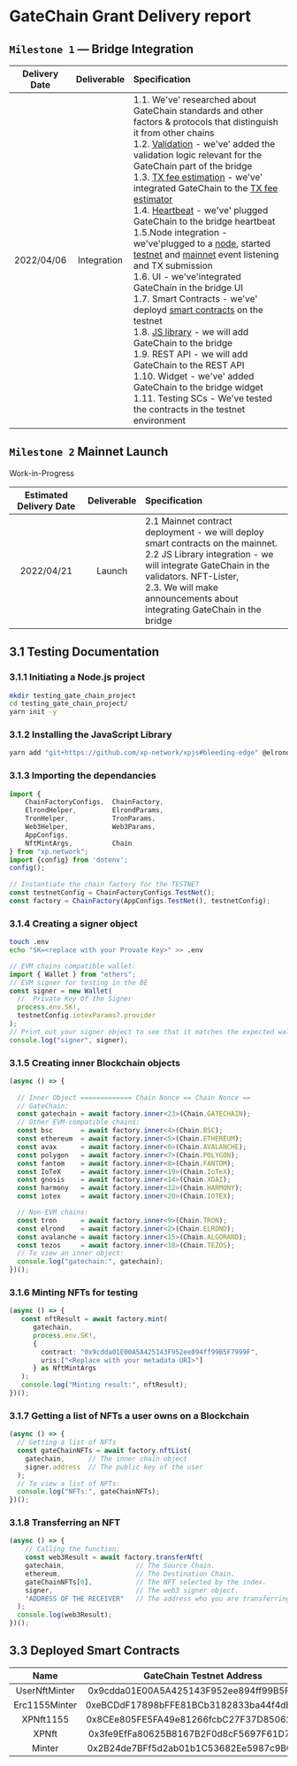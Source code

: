 # GateChain Grant Delivery report

## `Milestone 1` — Bridge Integration

| Delivery Date | Deliverable | Specification |
|:-:|:-:|:-|
|2022/04/06|Integration|1.1. We've' researched about GateChain standards and other factors & protocols that distinguish it from other chains<br/>1.2. [Validation](https://github.com/XP-NETWORK/migration-validator) - we've' added the validation logic relevant for the GateChain part of the bridge<br/>1.3. [TX fee estimation]() - we've' integrated GateChain to the [TX fee estimator](https://github.com/XP-NETWORK/estimator)<br/>1.4. [Heartbeat](https://github.com/XP-NETWORK/validator-pinger) - we've' plugged GateChain to the bridge heartbeat<br/>1.5.Node integration - we've'plugged to a [node](), started [testnet](https://testnet.gatenode.cc) and [mainnet](https://evm.gatenode.cc) event listening and TX submission<br/>1.6. UI - we've'integrated GateChain in the bridge UI<br/>1.7. Smart Contracts - we've' deployd [smart contracts](#33-deployed-smart-contracts) on the testnet<br/>1.8. [JS library](https://github.com/XP-NETWORK/xpjs/commit/06533f92431ef1e27142607136430865ba1972e1) - we will add GateChain to the bridge<br/>1.9. REST API - we will add GateChain to the REST API<br/>1.10. Widget - we've' added GateChain to the bridge widget<br/>1.11. Testing SCs - We've tested the contracts in the testnet environment|

## `Milestone 2` Mainnet Launch

Work-in-Progress<br/>

| Estimated Delivery Date | Deliverable | Specification |
|:-:|:-:|:-|
| 2022/04/21 | Launch | 2.1 Mainnet contract deployment - we will deploy smart contracts on the mainnet.<br/>2.2 JS Library integration - we will integrate GateChain in the validators. NFT-Lister,<br/>2.3. We will make announcements about integrating GateChain in the bridge|

## 3.1 Testing Documentation

### 3.1.1 Initiating a Node.js project
```bash
mkdir testing_gate_chain_project
cd testing_gate_chain_project/
yarn init -y
```

### 3.1.2 Installing the JavaScript Library

```bash
yarn add "git+https://github.com/xp-network/xpjs#bleeding-edge" @elrondnetwork/erdjs ethers @taquito/taquito @temple-wallet/dapp dotenv
```

### 3.1.3 Importing the dependancies

```ts
import {
    ChainFactoryConfigs,  ChainFactory,
    ElrondHelper,         ElrondParams,
    TronHelper,           TronParams,
    Web3Helper,           Web3Params,
    AppConfigs,
    NftMintArgs,          Chain
} from "xp.network";
import {config} from 'dotenv';
config();
  
// Instantiate the chain factory for the TESTNET
const testnetConfig = ChainFactoryConfigs.TestNet();
const factory = ChainFactory(AppConfigs.TestNet(), testnetConfig);
```

### 3.1.4 Creating a signer object

```bash
touch .env
echo "SK=<replace with your Provate Key>" >> .env
```

```ts
// EVM chains compatible wallet:
import { Wallet } from "ethers";
// EVM signer for testing in the BE
const signer = new Wallet(
  //  Private Key Of the Signer
  process.env.SK!,
  testnetConfig.iotexParams?.provider
);
// Print out your signer object to see that it matches the expected wallet
console.log("signer", signer);
```

### 3.1.5 Creating inner Blockchain objects

```ts
(async () => {
  
  // Inner Object ============= Chain Nonce == Chain Nonce ==
  // GateChain:
  const gatechain = await factory.inner<23>(Chain.GATECHAIN);
  // Other EVM-compatible chains:
  const bsc       = await factory.inner<4>(Chain.BSC);
  const ethereum  = await factory.inner<5>(Chain.ETHEREUM);
  const avax      = await factory.inner<6>(Chain.AVALANCHE);
  const polygon   = await factory.inner<7>(Chain.POLYGON);
  const fantom    = await factory.inner<8>(Chain.FANTOM);
  const IoTeX     = await factory.inner<19>(Chain.IoTeX);
  const gnosis    = await factory.inner<14>(Chain.XDAI);
  const harmony   = await factory.inner<12>(Chain.HARMONY);
  const iotex     = await factory.inner<20>(Chain.IOTEX);

  // Non-EVM chains:
  const tron      = await factory.inner<9>(Chain.TRON);
  const elrond    = await factory.inner<2>(Chain.ELROND);
  const avalanche = await factory.inner<15>(Chain.ALGORAND);
  const tezos     = await factory.inner<18>(Chain.TEZOS);
  // To view an inner object:
  console.log("gatechain:", gatechain);
})();
```

### 3.1.6 Minting NFTs for testing
```ts
(async () => {
   const nftResult = await factory.mint(
      gatechain,
      process.env.SK!,
      {
        contract: "0x9cdda01E00A5A425143F952ee894ff99B5F7999F",
        uris:["<Replace with your metadata URI>"]
      } as NftMintArgs
   );
   console.log("Minting result:", nftResult);
})();
```

### 3.1.7 Getting a list of NFTs a user owns on a Blockchain
```ts
(async () => {
  // Getting a list of NFTs
  const gateChainNFTs = await factory.nftList(
    gatechain,      // The inner chain object
    signer.address  // The public key of the user
  );
  // To view a list of NFTs:
  console.log("NFTs:", gateChainNFTs);
})();
```
### 3.1.8  Transferring an NFT
```ts
(async () => {
    // Calling the function:
    const web3Result = await factory.transferNft(
    gatechain,                  // The Source Chain.
    ethereum,                   // The Destination Chain.
    gateChainNFTs[0],           // The NFT selected by the index.
    signer,                     // The web3 signer object.
    "ADDRESS OF THE RECEIVER"   // The address who you are transferring the NFT to.
  );
  console.log(web3Result);
})();
```

## 3.3 Deployed Smart Contracts

|Name|GateChain Testnet Address|
|:-:|:-:|
|UserNftMinter|0x9cdda01E00A5A425143F952ee894ff99B5F7999F|
|Erc1155Minter|0xeBCDdF17898bFFE81BCb3182833ba44f4dB25525|
|XPNft1155|0x8CEe805FE5FA49e81266fcbC27F37D85062c1707|
|XPNft|0x3fe9EfFa80625B8167B2F0d8cF5697F61D77e4a2|
|Minter|0x2B24de7BFf5d2ab01b1C53682Ee5987c9BCf1BAc|